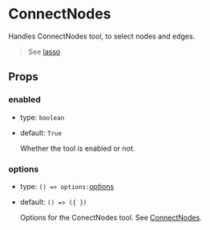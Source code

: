 # ConnectNodes

Handles ConnectNodes tool, to select nodes and edges.

> See [lasso](https://doc.linkurio.us/ogma/latest/api.html#Ogma-tools-connectNodes)

## Props

### enabled

- type: `boolean`
- default: `True`

  Whether the tool is enabled or not.

### options

- type: `() => options:`[options](https://doc.linkurious.com/ogma/latest/api.html#Ogma-tools-connectNodes)
- default: `() => ({ })`

  Options for the ConectNodes tool. See [ConnectNodes](https://doc.linkurious.com/ogma/latest/api.html#Ogma-tools-connectNodes).
